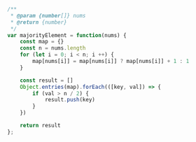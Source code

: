<!-- https://leetcode-cn.com/problems/majority-element/ -->



```js

/**
 * @param {number[]} nums
 * @return {number}
 */
var majorityElement = function(nums) {
    const map = {}
    const n = nums.length
    for (let i = 0; i < n; i ++) {
        map[nums[i]] = map[nums[i]] ? map[nums[i]] + 1 : 1
    }

    const result = []
    Object.entries(map).forEach(([key, val]) => {
        if (val > n / 2) {
            result.push(key)
        }
    })

    return result
};
```